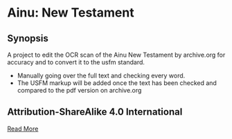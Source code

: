 # Ainu: New Testament

## Synopsis
A project to edit the OCR scan of the Ainu New Testament by archive.org for accuracy and to convert it to the usfm standard.
  - Manually going over the full text and checking every word.
  - The USFM markup will be added once the text has been checked and compared to the pdf version on archive.org

## Attribution-ShareAlike 4.0 International

<a href="http://creativecommons.org/licenses/by-sa/4.0/">Read More</a>
